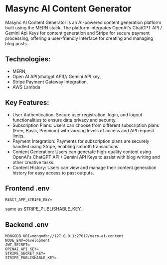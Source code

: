 # Masync AI Content Generator
Masync AI Content Generator is an AI-powered content generation platform built using the MERN stack. The platform integrates OpenAI's ChatGPT API / Gemini Api Keys for content generation and Stripe for secure payment processing, offering a user-friendly interface for creating and managing blog posts.

## Technologies: 
- MERN,
- Open AI API(chatgpt API)// Gemini API key,
- Stripe Payment Gateway Integration,
- AWS Lambda

## Key Features:
- User Authentication: Secure user registration, login, and logout functionalities to ensure data privacy and security.
- Subscription Plans: Users can choose from different subscription plans (Free, Basic, Premium) with varying levels of access and API request limits.
- Payment Integration: Payments for subscription plans are securely handled using Stripe, enabling smooth transactions.
- Content Generation: Users can generate high-quality content using OpenAI's ChatGPT API / Gemini API Keys to assist with blog writing and other creative tasks.
- Content History: Users can view and manage their content generation history for easy access to past outputs.

## Frontend .env
```
REACT_APP_STRIPE_KEY=
```
same as STRIPE_PUBLISHABLE_KEY.

## Backend .env
```
MONGODB_URI=mongodb://127.0.0.1:27017/mern-ai-content
NODE_ENV=development
JWT_SECRET=
OPENAI_API_KEY=
STRIPE_SECRET_KEY=
STRIPE_PUBLISHABLE_KEY=
```

